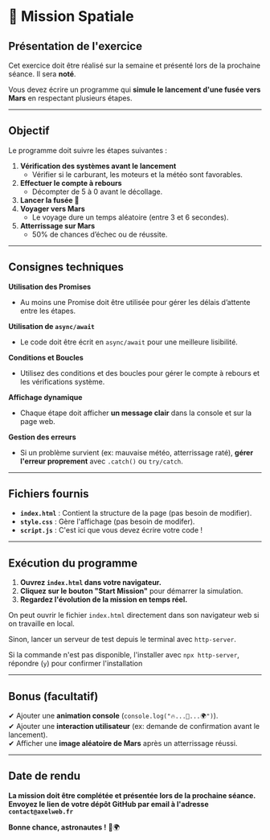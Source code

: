 # 🚀 Mission Spatiale

## Présentation de l'exercice  
Cet exercice doit être réalisé sur la semaine et présenté lors de la prochaine séance. 
Il sera **noté**.  

Vous devez écrire un programme qui **simule le lancement d'une fusée vers Mars** 
en respectant plusieurs étapes.  

---

## Objectif  
Le programme doit suivre les étapes suivantes :  

1. **Vérification des systèmes avant le lancement**  
   - Vérifier si le carburant, les moteurs et la météo sont favorables.  
2. **Effectuer le compte à rebours**  
   - Décompter de 5 à 0 avant le décollage.  
3. **Lancer la fusée 🚀** 
4. **Voyager vers Mars**  
   - Le voyage dure un temps aléatoire (entre 3 et 6 secondes).  
5. **Atterrissage sur Mars**  
   - 50% de chances d’échec ou de réussite.  

---

## Consignes techniques  

**Utilisation des Promises**  
- Au moins une Promise doit être utilisée pour gérer les délais d’attente entre les étapes.  

**Utilisation de `async/await`**  
- Le code doit être écrit en `async/await` pour une meilleure lisibilité.  

**Conditions et Boucles**  
- Utilisez des conditions et des boucles pour gérer le compte à rebours et 
les vérifications système.  

**Affichage dynamique**  
- Chaque étape doit afficher **un message clair** dans la console et sur la page web.  

**Gestion des erreurs**  
- Si un problème survient (ex: mauvaise météo, atterrissage raté), 
**gérer l'erreur proprement** avec `.catch()` ou `try/catch`.  

---

## Fichiers fournis  
- **`index.html`** : Contient la structure de la page (pas besoin de modifier).  
- **`style.css`** : Gère l'affichage (pas besoin de modifer).  
- **`script.js`** : C'est ici que vous devez écrire votre code !  

---

## Exécution du programme  
1. **Ouvrez `index.html` dans votre navigateur.**  
2. **Cliquez sur le bouton "Start Mission"** pour démarrer la simulation.  
3. **Regardez l'évolution de la mission en temps réel.**  

On peut ouvrir le fichier `index.html` directement dans son navigateur web
si on travaille en local.

Sinon, lancer un serveur de test depuis le terminal avec `http-server`.

Si la commande n'est pas disponible, l'installer avec `npx http-server`,
répondre (`y`) pour confirmer l'installation

---

## Bonus (facultatif)  
✔ Ajouter une **animation console** (`console.log("🔥...🚀...🌍")`).  
✔ Ajouter une **interaction utilisateur** (ex: demande de confirmation avant le lancement).  
✔ Afficher une **image aléatoire de Mars** après un atterrissage réussi.  

---

## Date de rendu  
**La mission doit être complétée et présentée lors de la prochaine séance.**  
**Envoyez le lien de votre dépôt GitHub par email à l'adresse `contact@axelweb.fr`**  

**Bonne chance, astronautes !** 🚀🌍  


